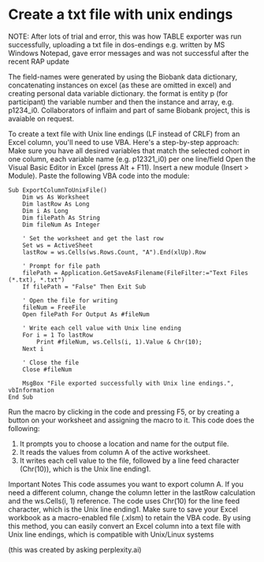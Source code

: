 # Create a txt file with unix endings

NOTE: After lots of trial and error, this was how TABLE exporter was run successfully, uploading a txt file in dos-endings e.g. written by MS Windows Notepad, gave error messages and was not successful after the recent RAP update 

The field-names were generated by using the Biobank data dictionary, concatenating instances on excel (as these are omitted in excel) and creating personal data variable dictionary. the format is entity p (for participant) the variable number and then the instance and array, e.g. p1234_i0. Collaborators of inflaim and part of same Biobank project, this is avaiable on request. 

To create a text file with Unix line endings (LF instead of CRLF) from an Excel column, you'll need to use VBA. Here's a step-by-step approach:
Make sure you have all desired variables that match the selected cohort in one column, each variable name (e.g. p12321_i0) per one line/field
Open the Visual Basic Editor in Excel (press Alt + F11).
Insert a new module (Insert > Module).
Paste the following VBA code into the module:
```
Sub ExportColumnToUnixFile()
    Dim ws As Worksheet
    Dim lastRow As Long
    Dim i As Long
    Dim filePath As String
    Dim fileNum As Integer
    
    ' Set the worksheet and get the last row
    Set ws = ActiveSheet
    lastRow = ws.Cells(ws.Rows.Count, "A").End(xlUp).Row
    
    ' Prompt for file path
    filePath = Application.GetSaveAsFilename(FileFilter:="Text Files (*.txt), *.txt")
    If filePath = "False" Then Exit Sub
    
    ' Open the file for writing
    fileNum = FreeFile
    Open filePath For Output As #fileNum
    
    ' Write each cell value with Unix line ending
    For i = 1 To lastRow
        Print #fileNum, ws.Cells(i, 1).Value & Chr(10);
    Next i
    
    ' Close the file
    Close #fileNum
    
    MsgBox "File exported successfully with Unix line endings.", vbInformation
End Sub
```

Run the macro by clicking in the code and pressing F5, or by creating a button on your worksheet and assigning the macro to it.
This code does the following:
1. It prompts you to choose a location and name for the output file.
2. It reads the values from column A of the active worksheet.
3. It writes each cell value to the file, followed by a line feed character (Chr(10)), which is the Unix line ending1.

Important Notes
This code assumes you want to export column A. If you need a different column, change the column letter in the lastRow calculation and the ws.Cells(i, 1) reference.
The code uses Chr(10) for the line feed character, which is the Unix line ending1.
Make sure to save your Excel workbook as a macro-enabled file (.xlsm) to retain the VBA code.
By using this method, you can easily convert an Excel column into a text file with Unix line endings, which is compatible with Unix/Linux systems

(this was created by asking perplexity.ai)
